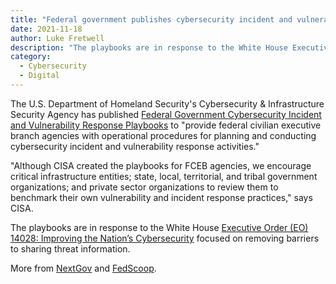 ```yaml
---
title: "Federal government publishes cybersecurity incident and vulnerability playbooks"
date: 2021-11-18
author: Luke Fretwell
description: "The playbooks are in response to the White House Executive Order (EO) 14028: Improving the Nation’s Cybersecurity focused on removing barriers to sharing threat information."
category:
  - Cybersecurity
  - Digital
---
```


The U.S. Department of Homeland Security's Cybersecurity & Infrastructure Security Agency has published [Federal Government Cybersecurity Incident and Vulnerability Response Playbooks](https://us-cert.cisa.gov/ncas/current-activity/2021/11/16/new-federal-government-cybersecurity-incident-and-vulnerability) to "provide federal civilian executive branch agencies with operational procedures for planning and conducting cybersecurity incident and vulnerability response activities."

"Although CISA created the playbooks for FCEB agencies, we encourage critical infrastructure entities; state, local, territorial, and tribal government organizations; and private sector organizations to review them to benchmark their own vulnerability and incident response practices," says CISA.

The playbooks are in response to the White House [Executive Order (EO) 14028: Improving the Nation’s Cybersecurity](https://www.whitehouse.gov/briefing-room/presidential-actions/2021/05/12/executive-order-on-improving-the-nations-cybersecurity/) focused on removing barriers to sharing threat information.

More from [NextGov](https://www.nextgov.com/cybersecurity/2021/11/cisa-launches-government-cybersecurity-incident-and-vulnerability-response-playbooks/186869/) and [FedScoop](https://www.fedscoop.com/cisa-issues-cybersecurity-incident-vulnerability-response-playbooks-for-federal-agencies/).